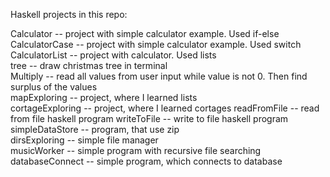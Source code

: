 Haskell projects in this repo:  
  
Calculator -- project with simple calculator example. Used if-else  
CalculatorCase -- project with simple calculator example. Used switch  
CalculatorList -- project with calculator. Used lists  
tree -- draw christmas tree in terminal  
Multiply -- read all values from user input while value is not 0. Then find surplus of the values  
mapExploring -- project, where I learned lists  
cortageExploring -- project, where I learned cortages
readFromFile -- read from file haskell program
writeToFile -- write to file haskell program  
simpleDataStore -- program, that use zip  
dirsExploring -- simple file manager  
musicWorker -- simple program with recursive file searching  
databaseConnect -- simple program, which connects to database  
